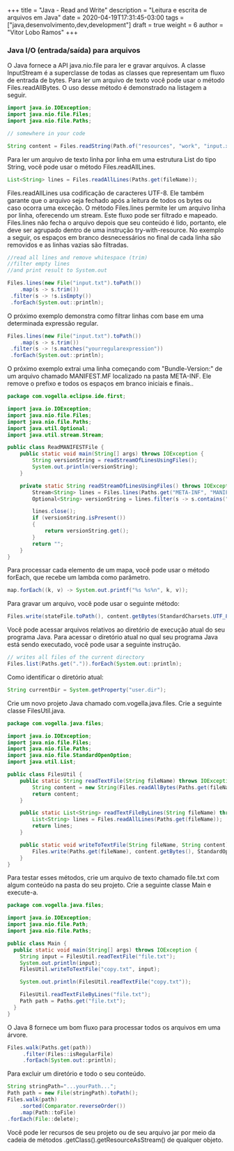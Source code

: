 +++
title = "Java - Read and Write"
description = "Leitura e escrita de arquivos em Java"
date = 2020-04-19T17:31:45-03:00
tags = ["java,desenvolvimento,dev,development"]
draft = true
weight = 6
author = "Vitor Lobo Ramos"
+++

### Java I/O (entrada/saída) para arquivos

O Java fornece a API java.nio.file para ler e gravar arquivos. A classe InputStream é a superclasse de todas as classes que representam um fluxo de entrada de bytes. Para ler um arquivo de texto você pode usar o método Files.readAllBytes. O uso desse método é demonstrado na listagem a seguir.

```java
import java.io.IOException;
import java.nio.file.Files;
import java.nio.file.Paths;

// somewhere in your code

String content = Files.readString(Path.of("resources", "work", "input.xml"));
```

Para ler um arquivo de texto linha por linha em uma estrutura List do tipo String, você pode usar o método Files.readAllLines.

```java
List<String> lines = Files.readAllLines(Paths.get(fileName));
```

Files.readAllLines usa codificação de caracteres UTF-8. Ele também garante que o arquivo seja fechado após a leitura de todos os bytes ou caso ocorra uma exceção. O método Files.lines permite ler um arquivo linha por linha, oferecendo um stream. Este fluxo pode ser filtrado e mapeado. Files.lines não fecha o arquivo depois que seu conteúdo é lido, portanto, ele deve ser agrupado dentro de uma instrução try-with-resource. No exemplo a seguir, os espaços em branco desnecessários no final de cada linha são removidos e as linhas vazias são filtradas.

```java
//read all lines and remove whitespace (trim)
//filter empty lines
//and print result to System.out

Files.lines(new File("input.txt").toPath())
    .map(s -> s.trim())
 .filter(s -> !s.isEmpty())
 .forEach(System.out::println);
```

O próximo exemplo demonstra como filtrar linhas com base em uma determinada expressão regular.

```java
Files.lines(new File("input.txt").toPath())
    .map(s -> s.trim())
 .filter(s -> !s.matches("yourregularexpression"))
 .forEach(System.out::println);
```

O próximo exemplo extrai uma linha começando com "Bundle-Version:" de um arquivo chamado MANIFEST.MF localizado na pasta META-INF. Ele remove o prefixo e todos os espaços em branco iniciais e finais..

```java
package com.vogella.eclipse.ide.first;

import java.io.IOException;
import java.nio.file.Files;
import java.nio.file.Paths;
import java.util.Optional;
import java.util.stream.Stream;

public class ReadMANIFESTFile {
    public static void main(String[] args) throws IOException {
        String versionString = readStreamOfLinesUsingFiles();
        System.out.println(versionString);
    }

    private static String readStreamOfLinesUsingFiles() throws IOException {
        Stream<String> lines = Files.lines(Paths.get("META-INF", "MANIFEST.MF"));
        Optional<String> versionString = lines.filter(s -> s.contains("Bundle-Version:")).map(e-> e.substring(15).trim()).findFirst();

        lines.close();
        if (versionString.isPresent())
        {
            return versionString.get();
        }
        return "";
    }
}
```

Para processar cada elemento de um mapa, você pode usar o método forEach, que recebe um lambda como parâmetro.

```java
map.forEach((k, v) -> System.out.printf("%s %s%n", k, v));
```

Para gravar um arquivo, você pode usar o seguinte método:

```java
Files.write(stateFile.toPath(), content.getBytes(StandardCharsets.UTF_8), StandardOpenOption.CREATE);
```

Você pode acessar arquivos relativos ao diretório de execução atual do seu programa Java. Para acessar o diretório atual no qual seu programa Java está sendo executado, você pode usar a seguinte instrução.

```java
// writes all files of the current directory
Files.list(Paths.get(".")).forEach(System.out::println);
```

Como identificar o diretório atual:

```java
String currentDir = System.getProperty("user.dir");
```

Crie um novo projeto Java chamado com.vogella.java.files. Crie a seguinte classe FilesUtil.java.

```java
package com.vogella.java.files;

import java.io.IOException;
import java.nio.file.Files;
import java.nio.file.Paths;
import java.nio.file.StandardOpenOption;
import java.util.List;

public class FilesUtil {
    public static String readTextFile(String fileName) throws IOException {
        String content = new String(Files.readAllBytes(Paths.get(fileName)));
        return content;
    }

    public static List<String> readTextFileByLines(String fileName) throws IOException {
        List<String> lines = Files.readAllLines(Paths.get(fileName));
        return lines;
    }

    public static void writeToTextFile(String fileName, String content) throws IOException {
        Files.write(Paths.get(fileName), content.getBytes(), StandardOpenOption.CREATE);
    }
}
```

Para testar esses métodos, crie um arquivo de texto chamado file.txt com algum conteúdo na pasta do seu projeto. Crie a seguinte classe Main e execute-a.

```java
package com.vogella.java.files;

import java.io.IOException;
import java.nio.file.Path;
import java.nio.file.Paths;

public class Main {
  public static void main(String[] args) throws IOException {
    String input = FilesUtil.readTextFile("file.txt");
    System.out.println(input);
    FilesUtil.writeToTextFile("copy.txt", input);

    System.out.println(FilesUtil.readTextFile("copy.txt"));

    FilesUtil.readTextFileByLines("file.txt");
    Path path = Paths.get("file.txt");
  }
}
```

O Java 8 fornece um bom fluxo para processar todos os arquivos em uma árvore.

```java
Files.walk(Paths.get(path))
     .filter(Files::isRegularFile)
     .forEach(System.out::println);
```

Para excluir um diretório e todo o seu conteúdo.

```java
String stringPath="...yourPath...";
Path path = new File(stringPath).toPath();
Files.walk(path)
    .sorted(Comparator.reverseOrder())
    .map(Path::toFile)
.forEach(File::delete);
```

Você pode ler recursos de seu projeto ou de seu arquivo jar por meio da cadeia de métodos .getClass().getResourceAsStream() de qualquer objeto.